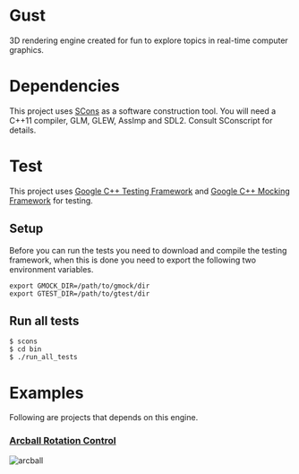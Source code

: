 Gust
====
3D rendering engine created for fun to explore topics in real-time computer
graphics.

Dependencies
============
This project uses [SCons](http://www.scons.org) as a software construction
tool. You will need a C++11 compiler, GLM, GLEW, AssImp and SDL2. Consult
SConscript for details.

Test
====
This project uses [Google C++ Testing Framework](https://code.google.com/p/googletest/) and
[Google C++ Mocking Framework](https://code.google.com/p/googlemock/) for
testing.

Setup
-----
Before you can run the tests you need to download and compile the testing
framework, when this is done you need to export the following two environment
variables.

    export GMOCK_DIR=/path/to/gmock/dir
    export GTEST_DIR=/path/to/gtest/dir

Run all tests
-------------

    $ scons
    $ cd bin
    $ ./run_all_tests

Examples
========
Following are projects that depends on this engine.

### [Arcball Rotation Control](https://github.com/mharrys/arcball)

![arcball](https://github.com/mharrys/arcball/raw/master/scrot.png)
